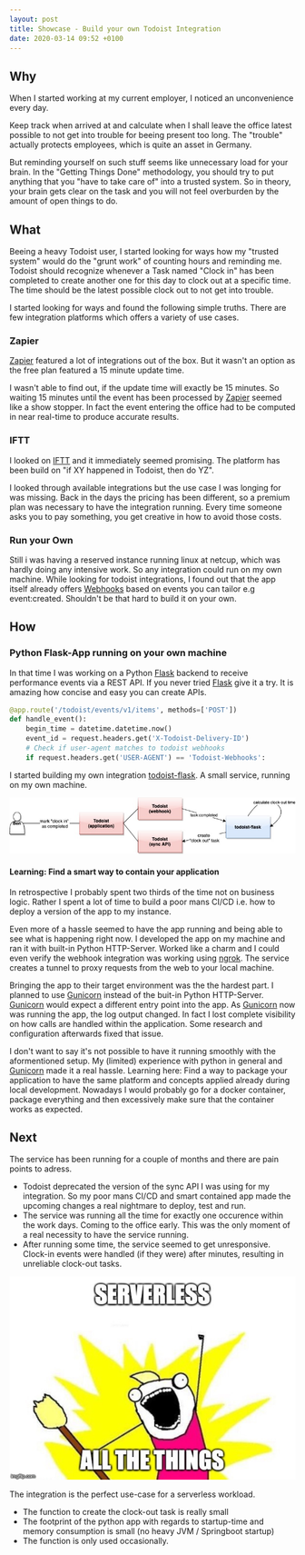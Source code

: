 ```yaml
---
layout: post
title: Showcase - Build your own Todoist Integration
date: 2020-03-14 09:52 +0100
---
```

## Why
When I started working at my current employer, I noticed an unconvenience every day.

Keep track when arrived at and calculate when I shall leave the office latest possible to not get into trouble for beeing present too long. The "trouble" actually protects employees, which is quite an asset in Germany. 

But reminding yourself on such stuff seems like unnecessary load for your brain. In the "Getting Things Done" methodology, you should try to put anything that you "have to take care of" into a trusted system.
So in theory, your brain gets clear on the task and you will not feel overburden by the amount of open things to do.

## What
Beeing a heavy Todoist user, I started looking for ways how my "trusted system" would do the "grunt work" of counting hours and reminding me.
Todoist should recognize whenever a Task named "Clock in" has been completed to create another one for this day to clock out at a specific time. The time should be the latest possible clock out to not get into trouble.

I started looking for ways and found the following simple truths. There are few integration platforms which offers a variety of use cases.

### Zapier
[Zapier](https://zapier.com/apps/todoist/integrations) featured a lot of integrations out of the box.
But it wasn't an option as the free plan featured a 15 minute update time. 

I wasn't able to find out, if the update time will exactly be 15 minutes. So waiting 15 minutes until the event has been processed by [Zapier](https://zapier.com/apps/todoist/integrations) seemed like a show stopper. In fact the event entering the office had to be computed in near real-time to produce accurate results.

### IFTT
I looked on [IFTT](https://ifttt.com/todoist) and it immediately seemed promising.
The platform has been build on "if XY happened in Todoist, then do YZ". 

I looked through available integrations but the use case I was longing for was missing. Back in the days the pricing has been different, so a premium plan was necessary to have the integration running.
Every time someone asks you to pay something, you get creative in how to avoid those costs.

### Run your Own
Still i was having a reserved instance running linux at netcup, which was hardly doing any intensive work.
So any integration could run on my own machine. While looking for todoist integrations, I found out that the app itself already offers [Webhooks](https://developer.todoist.com/sync/v8/#webhooks) based on events you can tailor e.g event:created. Shouldn't be that hard to build it on your own.

## How

### Python Flask-App running on your own machine
In that time I was working on a Python [Flask](https://github.com/pallets/flask) backend to receive performance events via a REST API. If you never tried [Flask](https://github.com/pallets/flask) give it a try. It is amazing how concise and easy you can create APIs.

````python
@app.route('/todoist/events/v1/items', methods=['POST'])
def handle_event():
    begin_time = datetime.datetime.now()
    event_id = request.headers.get('X-Todoist-Delivery-ID')
    # Check if user-agent matches to todoist webhooks
    if request.headers.get('USER-AGENT') == 'Todoist-Webhooks':
````


I started building my own integration [todoist-flask](https://github.com/BenMatheja/todoist-flask). A small service, running on my own machine.

![Todoist Flask Overview](/assets/todoist-flask-overview.jpg "Todoist Flask Overview]")

#### Learning: Find a smart way to contain your application
In retrospective I probably spent two thirds of the time not on business logic.
Rather I spent a lot of time to build a poor mans CI/CD i.e. how to deploy a version of the app to my instance.

Even more of a hassle seemed to have the app running and being able to see what is happening right now. I developed the app on my machine and ran it with built-in Python HTTP-Server.
Worked like a charm and I could even verify the webhook integration was working using [ngrok](https://ngrok.com/). 
The service creates a tunnel to proxy requests from the web to your local machine. 

Bringing the app to their target environment was the the hardest part.
I planned to use [Gunicorn](https://gunicorn.org/) instead of the buit-in Python HTTP-Server. [Gunicorn](https://gunicorn.org/) would expect a different entry point into the app. As [Gunicorn](https://gunicorn.org/) now was running the app, the log output changed. In fact I lost complete visibility on how calls are handled within the application. Some research and configuration afterwards fixed that issue.

I don't want to say it's not possible to have it running smoothly with the aformentioned setup. My (limited) experience with python in general and [Gunicorn](https://gunicorn.org/) made it a real hassle. 
Learning here: Find a way to package your application to have the same platform and concepts applied already during local development. Nowadays I would probably go for a docker container, package everything and then excessively make sure that the container works as expected.

## Next
The service has been running for a couple of months and there are pain points to adress.

* Todoist deprecated the version of the sync API I was using for my integration. So my poor mans CI/CD and smart contained app made the upcoming changes a real nightmare to deploy, test and run.
* The service was running all the time for exactly one occurence within the work days. Coming to the office early. This was the only moment of a real necessity to have the service running.
* After running some time, the service seemed to get unresponsive. Clock-in events were handled (if they were) after minutes, resulting in unreliable clock-out tasks.

![SERVERLESS All the Things](/assets/serverless-all-the-things.jpg "Serverless")

The integration is the perfect use-case for a serverless workload.
* The function to create the clock-out task is really small 
* The footprint of the python app with regards to startup-time and memory consumption is small (no heavy JVM / Springboot startup)
* The function is only used occasionally.